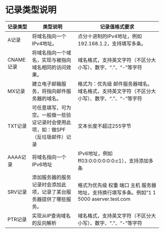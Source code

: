 # 记录类型说明

| 记录类型 | 类型说明 | 记录值格式要求 |
| --- | --- | --- |
| A记录 | 将域名指向一个IPv4地址。 | 点分十进制的IPv4地址，例如192.168.1.2，支持填写多条。|
| CNAME记录 | 将域名指向一个域名，实现与被指向域名相同的访问效果。| 域名格式，支持英文字符（不区分大小写）、数字、“.”、“-”等字符 |
| MX记录 | 建立电子邮箱服务，将指向邮件服务器的域名。 | 格式为：优先级 邮件服务器域名。域名格式，支持英文字符（不区分大小写）、数字、“.”、“-”等字符 |
| TXT记录 | 可任意填写，可为空。一般做一些验证记录时会使用此项，如：做SPF（反垃圾邮件）记录 | 文本长度不超过255字节 |
| AAAA记录 | 将域名指向一个IPv6地址 | IPv6地址，例如ff03:0:0:0:0:0:0:c1），支持添加多条 |
| SRV记录 | 添加服务器的服务记录时会添加此项，记录了某台服务器提供了哪些服务。| 格式为优先级 权重 端口 主机 服务器地址，支持换行填写多条。例如“1 1 5000 aserver.test.com |
| PTR记录 | 实现从IP查询域名的反向解析 | 域名格式，支持英文字符（不区分大小写）、数字、“.”、“-”等字符 |
